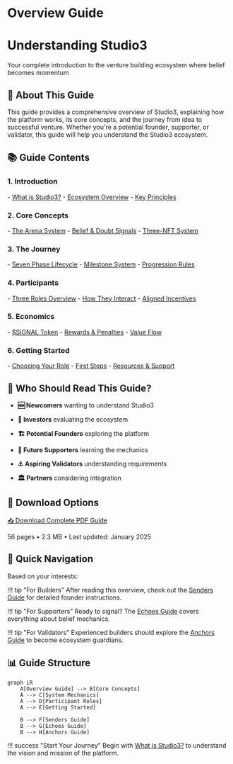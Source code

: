 # Overview Guide

<div class="hero-section">
<h1>Understanding Studio3</h1>
<p class="hero-subtitle">Your complete introduction to the venture building ecosystem where belief becomes momentum</p>
</div>

## 📖 About This Guide

This guide provides a comprehensive overview of Studio3, explaining how the platform works, its core concepts, and the journey from idea to successful venture. Whether you're a potential founder, supporter, or validator, this guide will help you understand the Studio3 ecosystem.

## 📚 Guide Contents

<div class="grid">
<div class="arena-card" markdown="1">

<h3>1. Introduction</h3>
- <a href="what-is-studio3.md">What is Studio3?</a>
- <a href="ecosystem-overview.md">Ecosystem Overview</a>
- <a href="key-principles.md">Key Principles</a>

</div>

<div class="arena-card" markdown="1">

<h3>2. Core Concepts</h3>
- <a href="arena-system.md">The Arena System</a>
- <a href="belief-signals.md">Belief & Doubt Signals</a>
- <a href="nft-system.md">Three-NFT System</a>

</div>

<div class="arena-card" markdown="1">

<h3>3. The Journey</h3>
- <a href="seven-phases.md">Seven Phase Lifecycle</a>
- <a href="milestones.md">Milestone System</a>
- <a href="progression.md">Progression Rules</a>

</div>

<div class="arena-card" markdown="1">

<h3>4. Participants</h3>
- <a href="roles-overview.md">Three Roles Overview</a>
- <a href="interactions.md">How They Interact</a>
- <a href="incentives.md">Aligned Incentives</a>

</div>

<div class="arena-card" markdown="1">

<h3>5. Economics</h3>
- <a href="signal-token.md">$SIGNAL Token</a>
- <a href="rewards-system.md">Rewards & Penalties</a>
- <a href="value-flow.md">Value Flow</a>

</div>

<div class="arena-card" markdown="1">

<h3>6. Getting Started</h3>
- <a href="choosing-role.md">Choosing Your Role</a>
- <a href="first-steps.md">First Steps</a>
- <a href="resources.md">Resources & Support</a>

</div>
</div>

## 🎯 Who Should Read This Guide?

- **🆕 Newcomers** wanting to understand Studio3
- **💼 Investors** evaluating the ecosystem

- **🏗️ Potential Founders** exploring the platform

- **📡 Future Supporters** learning the mechanics

- **⚓ Aspiring Validators** understanding requirements

- **🏛️ Partners** considering integration

## 📄 Download Options

<div class="download-section">
<a href="../pdf/studio3-overview-guide.pdf" class="md-button md-button--primary">
📥 Download Complete PDF Guide
</a>
<p>56 pages • 2.3 MB • Last updated: January 2025</p>
</div>

## 🚀 Quick Navigation

Based on your interests:

!!! tip "For Builders"
    After reading this overview, check out the [Senders Guide](../senders-guide/index.md) for detailed founder instructions.

!!! tip "For Supporters"
    Ready to signal? The [Echoes Guide](../echoes-guide/index.md) covers everything about belief mechanics.

!!! tip "For Validators"
    Experienced builders should explore the [Anchors Guide](../anchors-guide/index.md) to become ecosystem guardians.

## 📊 Guide Structure

```mermaid
graph LR
    A[Overview Guide] --> B[Core Concepts]
    A --> C[System Mechanics]
    A --> D[Participant Roles]
    A --> E[Getting Started]
    
    B --> F[Senders Guide]
    B --> G[Echoes Guide]
    B --> H[Anchors Guide]
```

!!! success "Start Your Journey"
    Begin with [What is Studio3?](what-is-studio3.md) to understand the vision and mission of the platform.